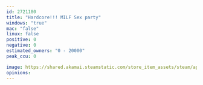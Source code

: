```yaml
---
id: 2721180
title: "Hardcore!!! MILF Sex party"
windows: "true"
mac: "false"
linux: false
positive: 0
negative: 0
estimated_owners: "0 - 20000"
peak_ccu: 0

image: https://shared.akamai.steamstatic.com/store_item_assets/steam/apps/2721180/header.jpg?t=1706877274
opinions:
---
```

